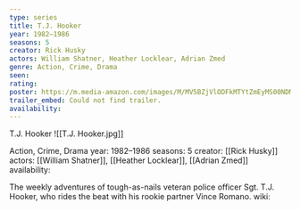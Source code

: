 ```yaml
---
type: series
title: T.J. Hooker
year: 1982–1986
seasons: 5
creator: Rick Husky
actors: William Shatner, Heather Locklear, Adrian Zmed
genre: Action, Crime, Drama
seen:
rating: 
poster: https://m.media-amazon.com/images/M/MV5BZjVlODFkMTYtZmEyMS00NDMyLTk3ZDQtY2EyMjc4NjQ4MjYzXkEyXkFqcGdeQXVyMTUyNjc3NDQ4._V1_SX300.jpg
trailer_embed: Could not find trailer.
availability:
---
```

T.J. Hooker
![[T.J. Hooker.jpg]]

Action, Crime, Drama
year: 1982–1986
seasons: 5
creator: [[Rick Husky]]
actors: [[William Shatner]], [[Heather Locklear]], [[Adrian Zmed]]
availability:

The weekly adventures of tough-as-nails veteran police officer Sgt. T.J. Hooker, who rides the beat with his rookie partner Vince Romano.
wiki: 


